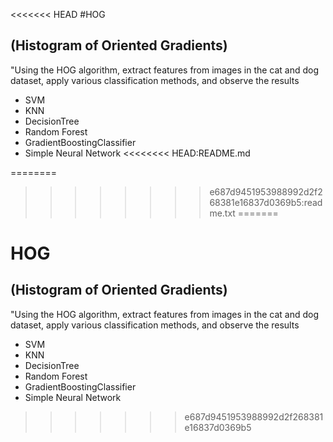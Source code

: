 <<<<<<< HEAD
#HOG 
## (Histogram of Oriented Gradients)


"Using the HOG algorithm, extract features from images in the cat and dog dataset, apply various classification methods, and observe the results


- SVM
- KNN
- DecisionTree
- Random Forest 
- GradientBoostingClassifier
- Simple Neural Network
<<<<<<<< HEAD:README.md

========
>>>>>>>> e687d9451953988992d2f268381e16837d0369b5:readme.txt
=======
# HOG 
## (Histogram of Oriented Gradients)


"Using the HOG algorithm, extract features from images in the cat and dog dataset, apply various classification methods, and observe the results


- SVM
- KNN
- DecisionTree
- Random Forest 
- GradientBoostingClassifier
- Simple Neural Network

>>>>>>> e687d9451953988992d2f268381e16837d0369b5
